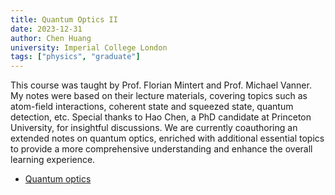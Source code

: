 ```yaml
---
title: Quantum Optics II
date: 2023-12-31
author: Chen Huang
university: Imperial College London
tags: ["physics", "graduate"]
---
```


This course was taught by Prof. Florian Mintert and Prof. Michael Vanner. My notes were based on their lecture materials, covering topics such as atom-field interactions, coherent state and squeezed state, quantum detection, etc. Special thanks to Hao Chen, a PhD candidate at Princeton University, for insightful discussions. We are currently coauthoring an extended
notes on quantum optics, enriched with additional essential topics to provide a more comprehensive understanding and enhance the overall learning experience.

- [Quantum optics](quantum-optics-ii/pdf/quantum-optics.pdf)
